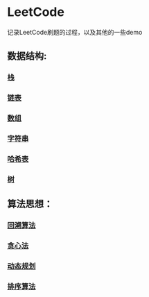 # LeetCode


记录LeetCode刷题的过程，以及其他的一些demo
## 数据结构:
### [栈](https://github.com/shiquan-wang/LeetCode/tree/master/Stack)  


### [链表](https://github.com/shiquan-wang/LeetCode/tree/master/List)  

  
### [数组](https://github.com/shiquan-wang/LeetCode/tree/master/Nums)  


### [字符串](https://github.com/shiquan-wang/LeetCode/tree/master/String/cpp)  

  
### [哈希表](https://github.com/shiquan-wang/LeetCode/tree/master/Hash)  
  
  
### [树](https://github.com/shiquan-wang/LeetCode/tree/master/Tree)  

## 算法思想：
### [回溯算法](https://github.com/shiquan-wang/LeetCode/tree/master/Backtracking)
### [贪心法](https://github.com/shiquan-wang/LeetCode/tree/master/Greedy)
### [动态规划](https://github.com/shiquan-wang/LeetCode/tree/master/dynamic_programming)
### [排序算法](https://github.com/shiquan-wang/LeetCode/tree/master/Sort)






